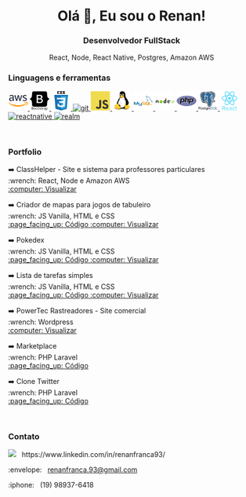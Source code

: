 <h1 align="center">Olá 👋, Eu sou o Renan!</h1>
<h3 align="center">Desenvolvedor FullStack</h3>
<p align="center">React, Node, React Native, Postgres, Amazon AWS</p>

<h3 align="left">Linguagens e ferramentas</h3>
<p align="left"> <a href="https://aws.amazon.com" target="_blank" rel="noreferrer"> <img src="https://raw.githubusercontent.com/devicons/devicon/master/icons/amazonwebservices/amazonwebservices-original-wordmark.svg" alt="aws" width="40" height="40"/> </a> <a href="https://getbootstrap.com" target="_blank" rel="noreferrer"> <img src="https://raw.githubusercontent.com/devicons/devicon/master/icons/bootstrap/bootstrap-plain-wordmark.svg" alt="bootstrap" width="40" height="40"/> </a> <a href="https://www.w3schools.com/css/" target="_blank" rel="noreferrer"> <img src="https://raw.githubusercontent.com/devicons/devicon/master/icons/css3/css3-original-wordmark.svg" alt="css3" width="40" height="40"/> </a> <a href="https://git-scm.com/" target="_blank" rel="noreferrer"> <img src="https://www.vectorlogo.zone/logos/git-scm/git-scm-icon.svg" alt="git" width="40" height="40"/> </a> <a href="https://developer.mozilla.org/en-US/docs/Web/JavaScript" target="_blank" rel="noreferrer"> <img src="https://raw.githubusercontent.com/devicons/devicon/master/icons/javascript/javascript-original.svg" alt="javascript" width="40" height="40"/> </a> <a href="https://www.linux.org/" target="_blank" rel="noreferrer"> <img src="https://raw.githubusercontent.com/devicons/devicon/master/icons/linux/linux-original.svg" alt="linux" width="40" height="40"/> </a> <a href="https://www.mysql.com/" target="_blank" rel="noreferrer"> <img src="https://raw.githubusercontent.com/devicons/devicon/master/icons/mysql/mysql-original-wordmark.svg" alt="mysql" width="40" height="40"/> </a> <a href="https://nodejs.org" target="_blank" rel="noreferrer"> <img src="https://raw.githubusercontent.com/devicons/devicon/master/icons/nodejs/nodejs-original-wordmark.svg" alt="nodejs" width="40" height="40"/> </a> <a href="https://www.php.net" target="_blank" rel="noreferrer"> <img src="https://raw.githubusercontent.com/devicons/devicon/master/icons/php/php-original.svg" alt="php" width="40" height="40"/> </a> <a href="https://www.postgresql.org" target="_blank" rel="noreferrer"> <img src="https://raw.githubusercontent.com/devicons/devicon/master/icons/postgresql/postgresql-original-wordmark.svg" alt="postgresql" width="40" height="40"/> </a> <a href="https://reactjs.org/" target="_blank" rel="noreferrer"> <img src="https://raw.githubusercontent.com/devicons/devicon/master/icons/react/react-original-wordmark.svg" alt="react" width="40" height="40"/> </a> <a href="https://reactnative.dev/" target="_blank" rel="noreferrer"> <img src="https://reactnative.dev/img/header_logo.svg" alt="reactnative" width="40" height="40"/> </a> <a href="https://realm.io/" target="_blank" rel="noreferrer"> <img src="https://raw.githubusercontent.com/bestofjs/bestofjs-webui/8665e8c267a0215f3159df28b33c365198101df5/public/logos/realm.svg" alt="realm" width="40" height="40"/> </a> </p>

</br>


<h3 align="left">Portfolio</h3>

<p align="left">
  ➡️ ClassHelper - Site e sistema para professores particulares 
  </br>:wrench: React, Node e Amazon AWS
  </br>
  <a href="https://classhelper.com.br/" target="new">
    :computer: Visualizar
  </a>
</p>

<p align="left">
  ➡️ Criador de mapas para jogos de tabuleiro
  </br>:wrench: JS Vanilla, HTML e CSS
  </br>
  <a href="https://github.com/renanfranca93/criadordemapas" target="blank">
    :page_facing_up: Código
  </a>
  <a href="https://renanfranca93.github.io/criadordemapas" target="blank">
    :computer: Visualizar
  </a>
</p>


<p align="left">
  ➡️ Pokedex
  </br>:wrench: JS Vanilla, HTML e CSS
  </br>
  <a href="https://github.com/renanfranca93/pokewiki" target="blank">
    :page_facing_up: Código
  </a>
  <a href="https://renanfranca93.github.io/pokewiki" target="blank">
    :computer: Visualizar
  </a>
</p>



<p align="left">
  ➡️ Lista de tarefas simples
  </br>:wrench: JS Vanilla, HTML e CSS
  </br>
  <a href="https://github.com/renanfranca93/lista-tarefas-javascript" target="blank">
    :page_facing_up: Código
  </a>
  <a href="https://renanfranca93.github.io/lista-tarefas-javascript" target="blank">
    :computer: Visualizar
  </a>
</p>


<p align="left">
  ➡️ PowerTec Rastreadores - Site comercial 
  </br>:wrench: Wordpress
  </br>
  <a href="https://powertecrastreadores.com.br/" target="blank">
    :computer: Visualizar
  </a>
</p>


<p align="left">
  ➡️ Marketplace
  </br>:wrench: PHP Laravel
  </br>
  <a href="https://github.com/renanfranca93/marketplace_curso" target="blank">
    :page_facing_up: Código
  </a>
</p>


<p align="left">
  ➡️ Clone Twitter
  </br>:wrench: PHP Laravel
  </br>
  <a href="https://github.com/renanfranca93/twitter_clone" target="blank">
    :page_facing_up: Código
  </a>
</p>



</br>




<h3 align="left">Contato</h3>
<p><img width="15px" style="display:inline" src="https://raw.githubusercontent.com/rahuldkjain/github-profile-readme-generator/master/src/images/icons/Social/linked-in-alt.svg">&nbsp;&nbsp;&nbsp;https://www.linkedin.com/in/renanfranca93/</p>

<p>:envelope:&nbsp;&nbsp;&nbsp;<a href="mailto:renanfranca.93@gmail.com">renanfranca.93@gmail.com</a> </p>

<p>:iphone:&nbsp;&nbsp;&nbsp;(19) 98937-6418 </p>


